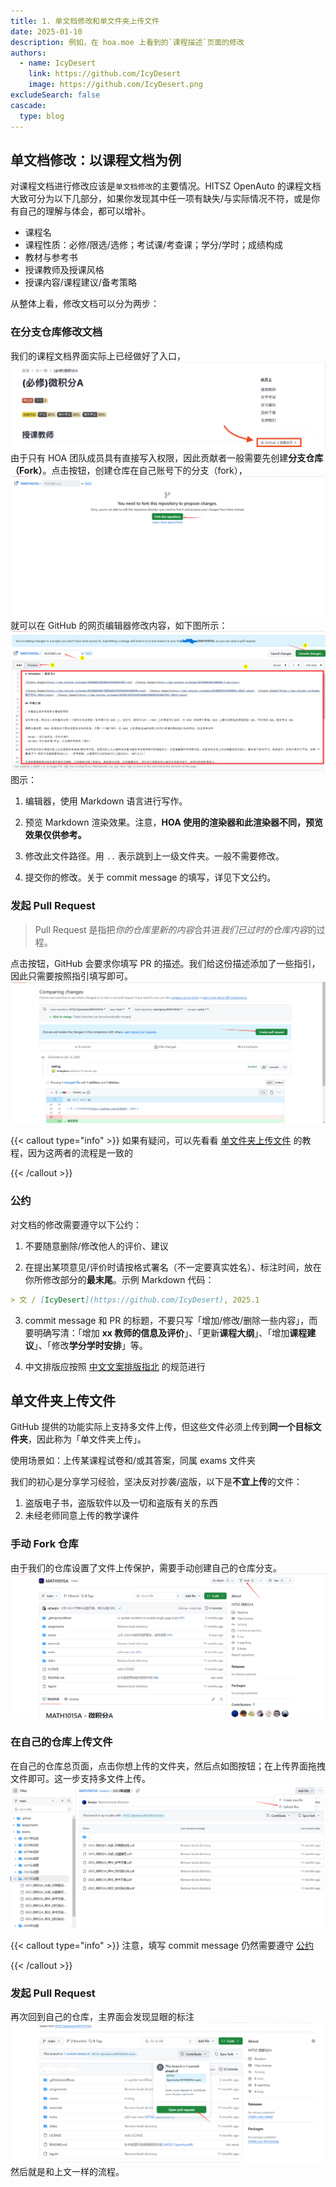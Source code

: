 ```yaml
---
title: 1. 单文档修改和单文件夹上传文件
date: 2025-01-10
description: 例如，在 hoa.moe 上看到的`课程描述`页面的修改
authors:
  - name: IcyDesert
    link: https://github.com/IcyDesert
    image: https://github.com/IcyDesert.png
excludeSearch: false
cascade:
  type: blog
---
```


## 单文档修改：以课程文档为例

对课程文档进行修改应该是`单文档修改`的主要情况。HITSZ OpenAuto 的课程文档大致可分为以下几部分，如果你发现其中任一项有缺失/与实际情况不符，或是你有自己的理解与体会，都可以增补。

- 课程名
- 课程性质：必修/限选/选修；考试课/考查课；学分/学时；成绩构成
- 教材与参考书
- 授课教师及授课风格
- 授课内容/课程建议/备考策略

从整体上看，修改文档可以分为两步：

### 在分支仓库修改文档

我们的课程文档界面实际上已经做好了入口，
![](./img/link-to-repo.png)
由于只有 HOA 团队成员具有直接写入权限，因此贡献者一般需要先创建**分支仓库（Fork）**。点击按钮，创建仓库在自己账号下的分支（fork），
![](./img/fork-repo.png)
就可以在 GitHub 的网页编辑器修改内容，如下图所示：
![](./img/commit-doc.png)
图示：
1. 编辑器，使用 Markdown 语言进行写作。

2. 预览 Markdown 渲染效果。注意，**HOA 使用的渲染器和此渲染器不同，预览效果仅供参考。**

3. 修改此文件路径。用 `..` 表示跳到上一级文件夹。一般不需要修改。

4. 提交你的修改。关于 commit message 的填写，详见下文公约。

### 发起 Pull Request

> Pull Request 是指把*你的仓库里新的内容*合并进*我们已过时的仓库内容*的过程。

点击按钮，GitHub 会要求你填写 PR 的描述。我们给这份描述添加了一些指引，因此只需要按照指引填写即可。
![](./img/pull-request.png)

{{< callout type="info" >}}
如果有疑问，可以先看看 [单文件夹上传文件](#单文件夹上传文件) 的教程，因为这两者的流程是一致的

{{< /callout >}}

### 公约

对文档的修改需要遵守以下公约：

1. 不要随意删除/修改他人的评价、建议

2. 在提出某项意见/评价时请按格式署名（不一定要真实姓名）、标注时间，放在你所修改部分的**最末尾**。示例 Markdown 代码：
```markdown
> 文 / [IcyDesert](https://github.com/IcyDesert), 2025.1
```
3. commit message 和 PR 的标题，不要只写「增加/修改/删除一些内容」，而要明确写清：「增加 **xx 教师的信息及评价**」、「更新**课程大纲**」、「增加**课程建议**」、「修改**学分学时安排**」等。

4. 中文排版应按照 [中文文案排版指北](https://github.com/sparanoid/chinese-copywriting-guidelines/blob/master/README.zh-Hans.md) 的规范进行

## 单文件夹上传文件

GitHub 提供的功能实际上支持多文件上传，但这些文件必须上传到**同一个目标文件夹**，因此称为「单文件夹上传」。

使用场景如：上传某课程试卷和/或其答案，同属 exams 文件夹

我们的初心是分享学习经验，坚决反对抄袭/盗版，以下是**不宜上传**的文件：

1. 盗版电子书，盗版软件以及一切和盗版有关的东西
2. 未经老师同意上传的教学课件

### 手动 Fork 仓库

由于我们的仓库设置了文件上传保护，需要手动创建自己的仓库分支。
![](./img/fork-repo-actively.png)

### 在自己的仓库上传文件

在自己的仓库总页面，点击你想上传的文件夹，然后点如图按钮；在上传界面拖拽文件即可。这一步支持多文件上传。
![](./img/files-upload-button.png)

{{< callout type="info" >}}
注意，填写 commit message 仍然需要遵守 [公约](#公约)

{{< /callout >}}

### 发起 Pull Request

再次回到自己的仓库，主界面会发现显眼的标注
![](./img/open-pull-request.png)
然后就是和上文一样的流程。
